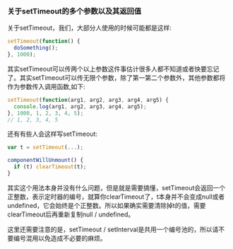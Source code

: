 ### 关于setTimeout的多个参数以及其返回值

关于setTimeout，我们，大部分人使用的时候可能都是这样:

```javascript
setTimeout(function() {
  doSomething();
}, 1000);
```

其实setTimeout可以传两个以上参数这件事估计很多人都不知道或者快要忘记了。其实setTimeout可以传无限个参数，除了第一第二个参数外，其他参数都将作为参数传入调用函数,如下:

```javascript
setTimeout(function(arg1, arg2, arg3, arg4, arg5) {
  console.log(arg1, arg2, arg3, arg4, arg5);
}, 1000, 1, 2, 3, 4, 5);
// 1, 2, 3, 4, 5
```

还有有些人会这样写setTimeout:

```javascript
var t = setTimeout(...);

componentWillUnmount() {
  if (t) clearTimeout(t);
}
```

其实这个用法本身并没有什么问题，但是就是需要搞懂，setTimeout会返回一个正整数，表示定时器的编号，就算你clearTimeout了，t本身并不会变成null或者undefined，它会始终是个正整数。所以如果确实需要清除掉t的值，需要clearTimeout后再重新复制null / undefined。

这里还需要注意的是，setTimeout / setInterval是共用一个编号池的，所以请不要编号混用以免造成不必要的麻烦。
